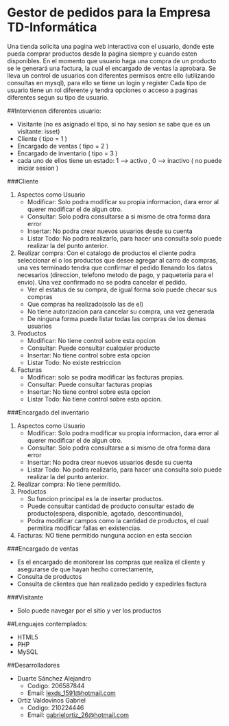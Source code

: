 Gestor de pedidos para la Empresa TD-Informática
=========
Una tienda solicita una pagina web interactiva con el usuario, donde este pueda comprar productos desde la pagina siempre y
cuando esten disponibles. En el momento que usuario haga una compra de un producto se le generará una factura,
la cual el encargado de ventas la aprobara. 
Se lleva un control de usuarios con diferentes permisos entre ello
(utilizando consultas en mysql), para ello se tiene un login y register
Cada tipo de usuario tiene un rol diferente y tendra opciones o acceso a paginas diferentes segun su tipo de usuario.

##Intervienen diferentes usuario:
* Visitante (no es asignado el tipo, si no hay sesion se sabe que es un visitante: isset)
* Cliente ( tipo = 1 )
* Encargado de ventas ( tipo = 2 )
* Encargado de inventario ( tipo = 3 )
* cada uno de ellos tiene un estado: 1 --> activo , 0 --> inactivo ( no puede iniciar sesion )


###Cliente
<ol>
<li>
Aspectos como Usuario
    <ul>
      <li>
        Modificar: Solo podra modificar su propia informacion, dara error al querer modificar el de algun otro.
      </li>
      <li>
        Consultar: Solo podra consultarse a si mismo de otra forma dara error
      </li>
      <li>
        Insertar: No podra crear nuevos usuarios desde su cuenta
      </li>
       <li>
        Listar Todo: No podra realizarlo, para hacer una consulta solo puede realizar la del punto anterior.
      </li>
    </ul>
</li>
<li>Realizar compra: Con el catalogo de productos el cliente podra seleccionar el  o los productos que desee agregar 
  al carro de compras, una ves terminado tendra que confirmar el pedido llenando los datos necesarios (direccion, telefono 
  metodo de pago, y paqueteria para el envio). Una vez confirmado no se podra cancelar el pedido.
    <ul>
      <li>Ver el estatus de su compra, de igual forma solo puede checar sus compras</li>
      <li>Que compras ha realizado(solo las de el)</li>
      <li>No tiene autorizacion para cancelar su compra, una vez generada</li>
      <li>De ninguna forma puede listar todas las compras de los demas usuarios</li>
    </ul>
</li>
<li>
Productos
    <ul>
      <li>
        Modificar: No tiene control sobre esta opcion
      </li>
      <li>
        Consultar: Puede consultar cualquier producto
      </li>
      <li>
        Insertar: No tiene control sobre esta opcion
      </li>
       <li>
        Listar Todo: No existe restriccion
      </li>
    </ul>
</li>
<li>
Facturas
    <ul>
      <li>
        Modificar: solo se podra modificar las facturas propias.
      </li>
      <li>
        Consultar: Puede consultar facturas propias
      </li>
      <li>
        Insertar: No tiene control sobre esta opcion
      </li>
       <li>
        Listar Todo: No tiene control sobre esta opcion.
      </li>
    </ul>
</li>
</ol>

###Encargado del inventario
<ol>
<li>
Aspectos como Usuario
    <ul>
      <li>
        Modificar: Solo podra modificar su propia informacion, dara error al querer modificar el de algun otro.
      </li>
      <li>
        Consultar: Solo podra consultarse a si mismo de otra forma dara error
      </li>
      <li>
        Insertar: No podra crear nuevos usuarios desde su cuenta
      </li>
       <li>
        Listar Todo: No podra realizarlo, para hacer una consulta solo puede realizar la del punto anterior.
      </li>
    </ul>
</li>
<li>
Realizar compra: No tiene permitido.
</li>
<li>
Productos
    <ul>
      <li>
      Su funcion principal es la de insertar productos.
      </li>
      <li>
       Puede consultar cantidad de producto consultar estado de producto(espera, disponible, agotado, descontinuado),
      </li>
      <li>
       Podra modificar campos como la cantidad de productos, el cual permitira modificar fallas en existencias.
      </li>
    </ul>
</li>
<li>
Facturas: NO tiene permitido nunguna accion en esta seccion  
</li>
</ol>

###Encargado de ventas
* Es el encargado de monitorear las compras que realiza el cliente y asegurarse de que hayan hecho correctamente,  
* Consulta de productos
* Consulta de clientes que han realizado pedido y expedirles factura
 
###Visitante
* Solo puede navegar por el sitio y ver los productos

##Lenguajes contemplados:
* HTML5
* PHP
* MySQL


##Desarrolladores
* Duarte Sánchez Alejandro
   * Codigo: 206587844
   * Email: lexds_1591@hotmail.com  
* Ortiz Valdovinos Gabriel
   * Codigo: 210224446
   * Email: gabrielortiz_26@hotmail.com
